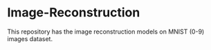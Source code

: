 # Image-Reconstruction
This repository has the image reconstruction models on MNIST (0-9) images dataset.
